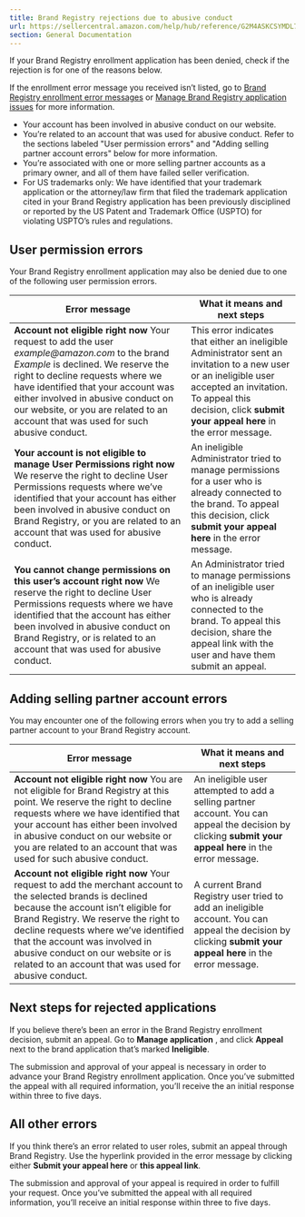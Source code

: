 ```yaml
---
title: Brand Registry rejections due to abusive conduct
url: https://sellercentral.amazon.com/help/hub/reference/G2M4ASKCSYMDL7KZ
section: General Documentation
---
```


If your Brand Registry enrollment application has been denied, check if the
rejection is for one of the reasons below.

If the enrollment error message you received isn’t listed, go to [Brand
Registry enrollment error messages](/help/hub/reference/G5UAL3T9ZQWULEKF) or
[Manage Brand Registry application
issues](/help/hub/reference/GJPGY8BRDAQUQV4V) for more information.

  * Your account has been involved in abusive conduct on our website.
  * You’re related to an account that was used for abusive conduct. Refer to the sections labeled "User permission errors" and "Adding selling partner account errors" below for more information.
  * You’re associated with one or more selling partner accounts as a primary owner, and all of them have failed seller verification.
  * For US trademarks only: We have identified that your trademark application or the attorney/law firm that filed the trademark application cited in your Brand Registry application has been previously disciplined or reported by the US Patent and Trademark Office (USPTO) for violating USPTO’s rules and regulations. 

## User permission errors

Your Brand Registry enrollment application may also be denied due to one of
the following user permission errors.

Error message | What it means and next steps  
---|---  
**Account not eligible right now** Your request to add the user _example@amazon.com_ to the brand _Example_ is declined. We reserve the right to decline requests where we have identified that your account was either involved in abusive conduct on our website, or you are related to an account that was used for such abusive conduct. | This error indicates that either an ineligible Administrator sent an invitation to a new user or an ineligible user accepted an invitation. To appeal this decision, click **submit your appeal here** in the error message.  
**Your account is not eligible to manage User Permissions right now** We reserve the right to decline User Permissions requests where we’ve identified that your account has either been involved in abusive conduct on Brand Registry, or you are related to an account that was used for abusive conduct. | An ineligible Administrator tried to manage permissions for a user who is already connected to the brand. To appeal this decision, click **submit your appeal here** in the error message.  
**You cannot change permissions on this user’s account right now** We reserve the right to decline User Permissions requests where we have identified that the account has either been involved in abusive conduct on Brand Registry, or is related to an account that was used for abusive conduct. | An Administrator tried to manage permissions of an ineligible user who is already connected to the brand. To appeal this decision, share the appeal link with the user and have them submit an appeal.  
  
## Adding selling partner account errors

You may encounter one of the following errors when you try to add a selling
partner account to your Brand Registry account.

Error message | What it means and next steps  
---|---  
**Account not eligible right now** You are not eligible for Brand Registry at this point. We reserve the right to decline requests where we have identified that your account has either been involved in abusive conduct on our website or you are related to an account that was used for such abusive conduct. | An ineligible user attempted to add a selling partner account. You can appeal the decision by clicking **submit your appeal here** in the error message.  
**Account not eligible right now** Your request to add the merchant account to the selected brands is declined because the account isn’t eligible for Brand Registry. We reserve the right to decline requests where we’ve identified that the account was involved in abusive conduct on our website or is related to an account that was used for abusive conduct. | A current Brand Registry user tried to add an ineligible account. You can appeal the decision by clicking **submit your appeal here** in the error message.  
  
## Next steps for rejected applications

If you believe there’s been an error in the Brand Registry enrollment
decision, submit an appeal. Go to **Manage application** , and click
**Appeal** next to the brand application that’s marked **Ineligible**.

The submission and approval of your appeal is necessary in order to advance
your Brand Registry enrollment application. Once you’ve submitted the appeal
with all required information, you’ll receive the an initial response within
three to five days.

## All other errors

If you think there’s an error related to user roles, submit an appeal through
Brand Registry. Use the hyperlink provided in the error message by clicking
either **Submit your appeal here** or **this appeal link**.

The submission and approval of your appeal is required in order to fulfill
your request. Once you’ve submitted the appeal with all required information,
you’ll receive an initial response within three to five days.

